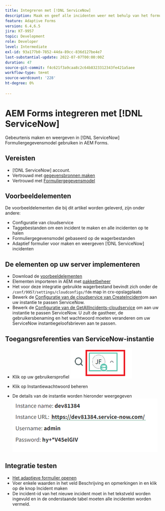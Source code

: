 ```yaml
---
title: Integreren met [!DNL ServiceNow]
description: Maak en geef alle incidenten weer met behulp van het formuliergegevensmodel.
feature: Adaptive Forms
version: 6.4,6.5
jira: KT-9957
topic: Development
role: Developer
level: Intermediate
exl-id: 93a177b0-7852-44da-89cc-836d127be4e7
last-substantial-update: 2022-07-07T00:00:00Z
duration: 47
source-git-commit: f4c621f3a9caa8c2c64b8323312343fe421a5aee
workflow-type: tm+mt
source-wordcount: '228'
ht-degree: 0%

---
```


# AEM Forms integreren met [!DNL ServiceNow]

Gebeurtenis maken en weergeven in [!DNL ServiceNow] Formuliergegevensmodel gebruiken in AEM Forms.

## Vereisten

* [!DNL ServiceNow] account.
* Vertrouwd met [gegevensbronnen maken](https://experienceleague.adobe.com/docs/experience-manager-learn/forms/ic-web-channel-tutorial/parttwo.html)
* Vertrouwd met [Formuliergegevensmodel](https://experienceleague.adobe.com/docs/experience-manager-65/forms/form-data-model/create-form-data-models.html)

## Voorbeeldelementen

De voorbeeldelementen die bij dit artikel worden geleverd, zijn onder andere:

* Configuratie van cloudservice
* Taggebestanden om een incident te maken en alle incidenten op te halen
* Formuliergegevensmodel gebaseerd op de wagerbestanden
* Adaptief formulier voor maken en weergeven [!DNL ServiceNow] incidenten

## De elementen op uw server implementeren

* Download de [voorbeeldelementen](assets/service-now.zip)
* Elementen importeren in AEM met [pakketbeheer](http://localhost:4502/crx/packmgr/index.jsp)
* Het voor deze integratie gebruikte wagerbestand bevindt zich onder de ```/conf/9957/settings/cloudconfigs/fdm``` map in crx-opslagplaats
* Bewerk de [Configuratie van de cloudservice van CreateIncident](http://localhost:4502/mnt/overlay/fd/fdm/gui/components/admin/fdmcloudservice/properties.html?item=%2Fconf%2F9957%2Fsettings%2Fcloudconfigs%2Ffdm%2Fcreateincident)om aan uw instantie te passen ServiceNow.
* Bewerk de [Configuratie van de GetAllIncidents-cloudservice](http://localhost:4502/mnt/overlay/fd/fdm/gui/components/admin/fdmcloudservice/properties.html?item=%2Fconf%2F9957%2Fsettings%2Fcloudconfigs%2Ffdm%2Fgetallincidents) om aan uw instantie te passen ServiceNow. U zult de gastheer, de gebruikersbenaming en het wachtwoord moeten veranderen om uw ServiceNow instantiegeloofsbrieven aan te passen.

## Toegangsreferenties van ServiceNow-instantie

* Klik op uw gebruikersprofiel
  ![klikken op gebruikersprofiel](assets/snow-1.png)

* Klik op Instantiewachtwoord beheren
* De details van de instantie worden hieronder weergegeven
  ![instantiedetails](assets/snow-3.png)

## Integratie testen

* [Het adaptieve formulier openen](http://localhost:4502/content/dam/formsanddocuments/create-incident-in-service-now/jcr:content?wcmmode=disabled)
* Voer enkele waarden in het veld Beschrijving en opmerkingen in en klik op de knop Incident maken
* De incident-id van het nieuwe incident moet in het tekstveld worden ingevuld en in de onderstaande tabel moeten alle incidenten worden vermeld.
